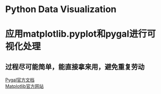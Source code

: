 # Python Data Visualization
# 应用matplotlib.pyplot和pygal进行可视化处理
## 过程尽可能简单，能直接拿来用，避免重复劳动
<a href="http://www.pygal.org/en/stable/index.html">Pygal官方文档</a>   
<a href="https://matplotlib.org/">Matplotlib官方网站</a>
